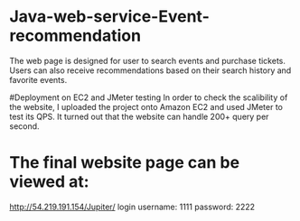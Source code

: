 # Java-web-service-Event-recommendation
The web page is designed for user to search events and purchase tickets. Users can also receive recommendations based on their search history and favorite events.

#Deployment on EC2 and JMeter testing
In order to check the scalibility of the website, I uploaded the project onto Amazon EC2 and used JMeter to test its QPS. It turned out that the website can handle 200+ query per second.

# The final website page can be viewed at:
http://54.219.191.154/Jupiter/
login username: 1111
password: 2222
